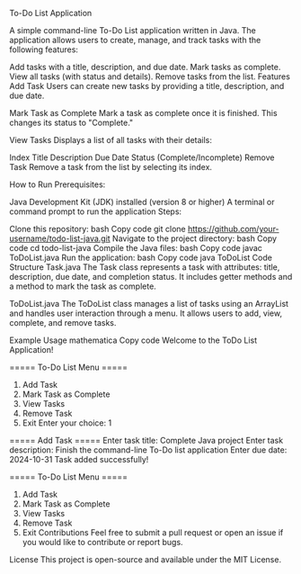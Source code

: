 To-Do List Application

A simple command-line To-Do List application written in Java. The application allows users to create, manage, and track tasks with the following features:

Add tasks with a title, description, and due date.
Mark tasks as complete.
View all tasks (with status and details).
Remove tasks from the list.
Features
Add Task
Users can create new tasks by providing a title, description, and due date.

Mark Task as Complete
Mark a task as complete once it is finished. This changes its status to "Complete."

View Tasks
Displays a list of all tasks with their details:

Index
Title
Description
Due Date
Status (Complete/Incomplete)
Remove Task
Remove a task from the list by selecting its index.

How to Run
Prerequisites:

Java Development Kit (JDK) installed (version 8 or higher)
A terminal or command prompt to run the application
Steps:

Clone this repository:
bash
Copy code
git clone https://github.com/your-username/todo-list-java.git
Navigate to the project directory:
bash
Copy code
cd todo-list-java
Compile the Java files:
bash
Copy code
javac ToDoList.java
Run the application:
bash
Copy code
java ToDoList
Code Structure
Task.java
The Task class represents a task with attributes: title, description, due date, and completion status. It includes getter methods and a method to mark the task as complete.

ToDoList.java
The ToDoList class manages a list of tasks using an ArrayList and handles user interaction through a menu. It allows users to add, view, complete, and remove tasks.

Example Usage
mathematica
Copy code
Welcome to the ToDo List Application!

===== To-Do List Menu =====
1. Add Task
2. Mark Task as Complete
3. View Tasks
4. Remove Task
5. Exit
Enter your choice: 1

===== Add Task =====
Enter task title: Complete Java project
Enter task description: Finish the command-line To-Do list application
Enter due date: 2024-10-31
Task added successfully!

===== To-Do List Menu =====
1. Add Task
2. Mark Task as Complete
3. View Tasks
4. Remove Task
5. Exit
Contributions
Feel free to submit a pull request or open an issue if you would like to contribute or report bugs.

License
This project is open-source and available under the MIT License.


